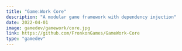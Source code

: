 ```yaml
---
title: "Game:Work Core"
description: "A modular game framework with dependency injection"
date: 2022-04-01
image: gamedev/gamework/core.jpg
link: https://github.com/FronkonGames/GameWork-Core
type: "gamedev"
---
```

